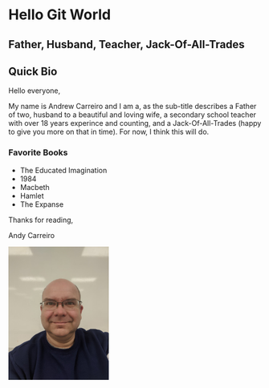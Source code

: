 # Hello Git World

## Father, Husband, Teacher, Jack-Of-All-Trades

## Quick Bio
Hello everyone,

My name is Andrew Carreiro and I am a, as the sub-title describes a Father of two, husband to a beautiful and loving wife, a secondary school teacher with over 18 years experince and counting, and a Jack-Of-All-Trades (happy to give you more on that in time). For now, I think this will do.

### Favorite Books
* The Educated Imagination
* 1984
* Macbeth
* Hamlet
* The Expanse

Thanks for reading,

Andy Carreiro

<img src="IMG_20210223_080101.jpg" alt="headshot" width="200"/>


